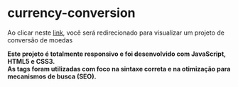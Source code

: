 # currency-conversion

Ao clicar neste <a href="thiago-tsg.github.io/currency-conversion/html" target="_blank">link</a>, você será redirecionado para visualizar um projeto de conversão de moedas<br>

<strong>
Este projeto é totalmente responsivo e foi desenvolvido com JavaScript, HTML5 e CSS3.<br>
As tags foram utilizadas com foco na sintaxe correta e na otimização para mecanismos de busca (SEO).
</strong>

